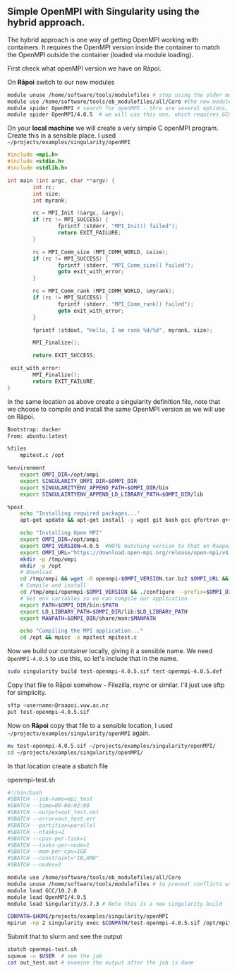 ## Simple OpenMPI with Singularity using the hybrid approach.

The hybrid approach is one way of getting OpenMPI working with containers. It requires the OpenMPI version inside the container to match the OpenMPI outside the container (loaded via module loading).

First check what openMPI version we have on Rāpoi.

On **Rāpoi** switch to our new modules
```bash
module unuse /home/software/tools/modulefiles # stop using the older modules
module use /home/software/tools/eb_modulefiles/all/Core #the new module files organised by compiler
module spider OpenMPI # search for openMPI - thre are several options, lets try
module spider OpenMPI/4.0.5  # we will use this one, which requires GCC/10.2.0
```

On your **local machine** we will create a very simple C openMPI program. Create this in a sensible place.  I used ```~/projects/examples/singularity/openMPI```

```c
#include <mpi.h>
#include <stdio.h>
#include <stdlib.h>

int main (int argc, char **argv) {
        int rc;
        int size;
        int myrank;

        rc = MPI_Init (&argc, &argv);
        if (rc != MPI_SUCCESS) {
                fprintf (stderr, "MPI_Init() failed");
                return EXIT_FAILURE;
        }

        rc = MPI_Comm_size (MPI_COMM_WORLD, &size);
        if (rc != MPI_SUCCESS) {
                fprintf (stderr, "MPI_Comm_size() failed");
                goto exit_with_error;
        }

        rc = MPI_Comm_rank (MPI_COMM_WORLD, &myrank);
        if (rc != MPI_SUCCESS) {
                fprintf (stderr, "MPI_Comm_rank() failed");
                goto exit_with_error;
        }

        fprintf (stdout, "Hello, I am rank %d/%d", myrank, size);

        MPI_Finalize();

        return EXIT_SUCCESS;

 exit_with_error:
        MPI_Finalize();
        return EXIT_FAILURE;
}
```

In the same location as above create a singularity definition file, note that we choose to compile and install the same OpenMPI version as we will use on Rāpoi.


```bash
Bootstrap: docker
From: ubuntu:latest

%files
    mpitest.c /opt

%environment
    export OMPI_DIR=/opt/ompi
    export SINGULARITY_OMPI_DIR=$OMPI_DIR
    export SINGULARITYENV_APPEND_PATH=$OMPI_DIR/bin
    export SINGULAIRTYENV_APPEND_LD_LIBRARY_PATH=$OMPI_DIR/lib

%post
    echo "Installing required packages..."
    apt-get update && apt-get install -y wget git bash gcc gfortran g++ make file

    echo "Installing Open MPI"
    export OMPI_DIR=/opt/ompi
    export OMPI_VERSION=4.0.5  #NOTE matching version to that on Raapoi
    export OMPI_URL="https://download.open-mpi.org/release/open-mpi/v4.0/openmpi-$OMPI_VERSION.tar.bz2"
    mkdir -p /tmp/ompi
    mkdir -p /opt
    # Download
    cd /tmp/ompi && wget -O openmpi-$OMPI_VERSION.tar.bz2 $OMPI_URL && tar -xjf openmpi-$OMPI_VERSION.tar.bz2
    # Compile and install
    cd /tmp/ompi/openmpi-$OMPI_VERSION && ./configure --prefix=$OMPI_DIR && make install
    # Set env variables so we can compile our application
    export PATH=$OMPI_DIR/bin:$PATH
    export LD_LIBRARY_PATH=$OMPI_DIR/lib:$LD_LIBRARY_PATH
    export MANPATH=$OMPI_DIR/share/man:$MANPATH

    echo "Compiling the MPI application..."
    cd /opt && mpicc -o mpitest mpitest.c
```

Now we build our container locally, giving it a sensible name.  We need ```OpenMPI-4.0.5``` to use this, so let's include that in the name.
```bash
sudo singularity build test-openmpi-4.0.5.sif test-openmpi-4.0.5.def
```

Copy that file to Rāpoi somehow - Filezilla, rsync or similar.  I'll just use sftp for simplicity.
```bash
sftp <username>@raapoi.vuw.ac.nz
put test-openmpi-4.0.5.sif
```
Now on **Rāpoi** copy that file to a sensible location, I used ```~/projects/examples/singularity/openMPI``` again.

```bash
mv test-openmpi-4.0.5.sif ~/projects/examples/singularity/openMPI/
cd ~/projects/examples/singularity/openMPI/
```

In that location create a sbatch file

openmpi-test.sh
```bash
#!/bin/bash
#SBATCH --job-name=mpi_test
#SBATCH --time=00-00:02:00
#SBATCH --output=out_test.out
#SBATCH --error=out_test.err
#SBATCH --partition=parallel
#SBATCH --ntasks=2
#SBATCH --cpus-per-task=1
#SBATCH --tasks-per-node=1
#SBATCH --mem-per-cpu=1GB
#SBATCH --constraint="IB,AMD"
#SBATCH --nodes=2

module use /home/software/tools/eb_modulefiles/all/Core
module unuse /home/software/tools/modulefiles # to prevent conflicts with the old modules
module load GCC/10.2.0
module load OpenMPI/4.0.5
module load Singularity/3.7.3 # Note this is a new singularity build

CONPATH=$HOME/projects/examples/singularity/openMPI
mpirun -np 2 singularity exec $CONPATH/test-openmpi-4.0.5.sif /opt/mpitest
```

Submit that to slurm and see the output
```bash
sbatch openmpi-test.sh
squeue -u $USER  # see the job
cat out_test.out # examine the output after the job is done
```